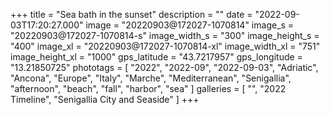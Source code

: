 +++
title = "Sea bath in the sunset"
description = ""
date = "2022-09-03T17:20:27.000"
image = "20220903@172027-1070814"
image_s = "20220903@172027-1070814-s"
image_width_s = "300"
image_height_s = "400"
image_xl = "20220903@172027-1070814-xl"
image_width_xl = "751"
image_height_xl = "1000"
gps_latitude = "43.7217957"
gps_longitude = "13.21850725"
phototags = [ "2022", "2022-09", "2022-09-03", "Adriatic", "Ancona", "Europe", "Italy", "Marche", "Mediterranean", "Senigallia", "afternoon", "beach", "fall", "harbor", "sea" ]
galleries = [ "", "2022 Timeline", "Senigallia City and Seaside" ]
+++
